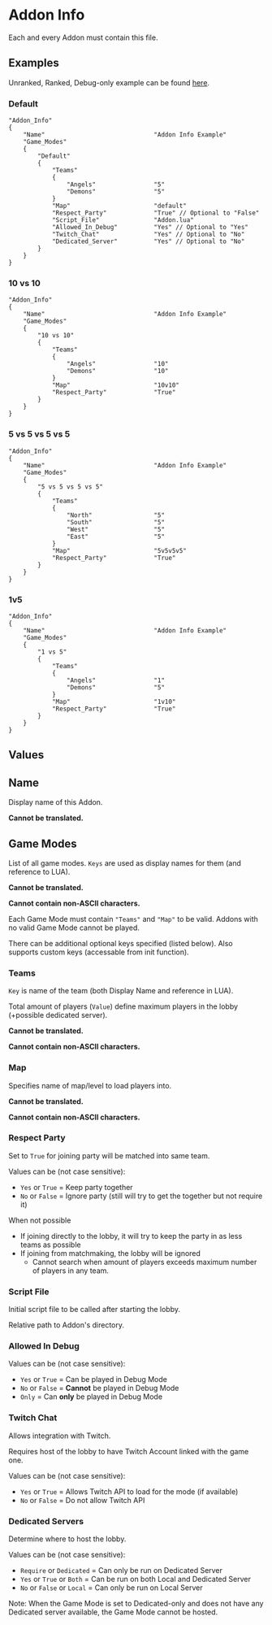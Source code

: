 # Addon Info

Each and every Addon must contain this file.

## Examples

Unranked, Ranked, Debug-only example can be found [here](Addon_Info.kv).

### Default

```
"Addon_Info"
{
    "Name"                              "Addon Info Example"
    "Game_Modes"
    {
        "Default"
        {
            "Teams"
            {
                "Angels"                "5"
                "Demons"                "5"
            }
            "Map"                       "default"
            "Respect_Party"             "True" // Optional to "False"
            "Script_File"               "Addon.lua"
            "Allowed_In_Debug"          "Yes" // Optional to "Yes" 
            "Twitch_Chat"               "Yes" // Optional to "No"
            "Dedicated_Server"          "Yes" // Optional to "No"
        }
    }
}
```

### 10 vs 10
```
"Addon_Info"
{
    "Name"                              "Addon Info Example"
    "Game_Modes"
    {
        "10 vs 10"
        {
            "Teams"
            {
                "Angels"                "10"
                "Demons"                "10"
            }
            "Map"                       "10v10"
            "Respect_Party"             "True"
        }
    }
}
```

### 5 vs 5 vs 5 vs 5
```
"Addon_Info"
{
    "Name"                              "Addon Info Example"
    "Game_Modes"
    {
        "5 vs 5 vs 5 vs 5"
        {
            "Teams"
            {
                "North"                 "5"
                "South"                 "5"
                "West"                  "5"
                "East"                  "5"
            }
            "Map"                       "5v5v5v5"
            "Respect_Party"             "True"
        }
    }
}
```

### 1v5
```
"Addon_Info"
{
    "Name"                              "Addon Info Example"
    "Game_Modes"
    {
        "1 vs 5"
        {
            "Teams"
            {
                "Angels"                "1"
                "Demons"                "5"
            }
            "Map"                       "1v10"
            "Respect_Party"             "True"
        }
    }
}
```

## Values

## Name
Display name of this Addon.

**Cannot be translated.**

## Game Modes
List of all game modes.
`Keys` are used as display names for them (and reference to LUA).

**Cannot be translated.**

**Cannot contain non-ASCII characters.**

Each Game Mode must contain `"Teams"` and `"Map"` to be valid.
Addons with no valid Game Mode cannot be played.

There can be additional optional keys specified (listed below).
Also supports custom keys (accessable from init function).

### Teams
`Key` is name of the team (both Display Name and reference in LUA).

Total amount of players (`Value`) define maximum players in the lobby (+possible dedicated server).

**Cannot be translated.**

**Cannot contain non-ASCII characters.**

### Map
Specifies name of map/level to load players into.

**Cannot be translated.**

**Cannot contain non-ASCII characters.**

### Respect Party
Set to `True` for joining party will be matched into same team.

Values can be (not case sensitive):
- `Yes` or `True` = Keep party together
- `No` or `False` = Ignore party (still will try to get the together but not require it)

When not possible
- If joining directly to the lobby, it will try to keep the party in as less teams as possible
- If joining from matchmaking, the lobby will be ignored
  - Cannot search when amount of players exceeds maximum number of players in any team.

### Script File
Initial script file to be called after starting the lobby.

Relative path to Addon's directory.

### Allowed In Debug
Values can be (not case sensitive):
- `Yes` or `True` = Can be played in Debug Mode
- `No` or `False` = **Cannot** be played in Debug Mode
- `Only` = Can **only** be played in Debug Mode

### Twitch Chat
Allows integration with Twitch.

Requires host of the lobby to have Twitch Account linked with the game one.

Values can be (not case sensitive):
- `Yes` or `True` = Allows Twitch API to load for the mode (if available)
- `No` or `False` = Do not allow Twitch API

### Dedicated Servers
Determine where to host the lobby.

Values can be (not case sensitive):
- `Require` or `Dedicated` = Can only be run on Dedicated Server 
- `Yes` or `True` or `Both` = Can be run on both Local and Dedicated Server
- `No` or `False` or `Local` = Can only be run on Local Server

Note: When the Game Mode is set to Dedicated-only and does not have any Dedicated server available, the Game Mode cannot be hosted.
